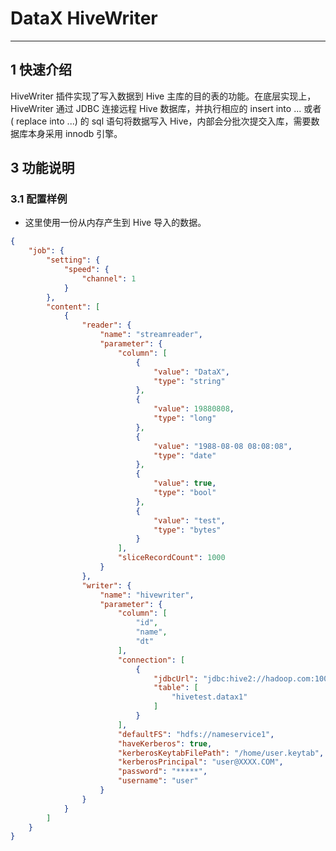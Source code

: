# DataX HiveWriter


---


## 1 快速介绍

HiveWriter 插件实现了写入数据到 Hive 主库的目的表的功能。在底层实现上， HiveWriter 通过 JDBC 连接远程 Hive 数据库，并执行相应的 insert into ... 或者 ( replace into ...) 的 sql 语句将数据写入 Hive，内部会分批次提交入库，需要数据库本身采用 innodb 引擎。

## 3 功能说明

### 3.1 配置样例

* 这里使用一份从内存产生到 Hive 导入的数据。

```json
{
    "job": {
        "setting": {
            "speed": {
                "channel": 1
            }
        },
        "content": [
			{
				"reader": {
					"name": "streamreader",
					"parameter": {
						"column": [
							{
								"value": "DataX",
								"type": "string"
							},
							{
								"value": 19880808,
								"type": "long"
							},
							{
								"value": "1988-08-08 08:08:08",
								"type": "date"
							},
							{
								"value": true,
								"type": "bool"
							},
							{
								"value": "test",
								"type": "bytes"
							}
						],
						"sliceRecordCount": 1000
					}
				},
				"writer": {
					"name": "hivewriter",
					"parameter": {
						"column": [
							"id",
							"name",
							"dt"
						],
						"connection": [
							{
								"jdbcUrl": "jdbc:hive2://hadoop.com:10000/ods;principal=hive/_HOST@XXXX.COM",
								"table": [
									"hivetest.datax1"
								]
							}
						],
						"defaultFS": "hdfs://nameservice1",
						"haveKerberos": true,
						"kerberosKeytabFilePath": "/home/user.keytab",
						"kerberosPrincipal": "user@XXXX.COM",
						"password": "*****",
						"username": "user"
					}
				}
			}
        ]
    }
}

```
